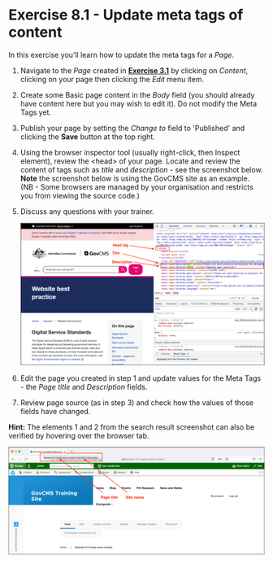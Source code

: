 # Exercise 8.1 - Update meta tags of content

In this exercise you’ll learn how to update the meta tags for a _Page_.

1. Navigate to the _Page_ created in [**Exercise 3.1**](../unit-3-managing-content-in-govcms/Exercise-3-1-Create-some-content.md) by clicking on _Content_, clicking on your page then clicking the _Edit_ menu item.
2. Create some Basic page content in the _Body_ field (you should already have content here but you may wish to edit it). Do not modify the Meta Tags yet.
3. Publish your page by setting the _Change to_ field to 'Published' and clicking the **Save** button at the top right.
4. Using the browser inspector tool (usually right-click, then Inspect element), review the \<head> of your page. Locate and review the content of tags such as _title_ and _description_ - see the screenshot below. **Note** the screenshot below is using the GovCMS site as an example.\
   (NB - Some browsers are managed by your organisation and restricts you from viewing the source code.)
5.  Discuss any questions with your trainer.

    ![Image of Inspector to view head tag](../.gitbook/assets/Ex-8-1-Inspector.png)
6. Edit the page you created in step 1 and update values for the Meta Tags - the _Page title_ and _Description_ fields.
7. Review page source (as in step 3) and check how the values of those fields have changed.

**Hint:** The elements 1 and 2 from the search result screenshot can also be verified by hovering over the browser tab.

![Image of hovering over tab to show Page Title and Site Name](../.gitbook/assets/Ex-8-1-Hover-Tab.png)
